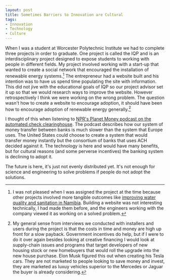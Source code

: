 ```yaml
---
layout: post
title: Sometimes Barriers to Innovation are Cultural
tags: 
- Innovation
- Technology
- Culture
---
```

When I was a student at Worcester Polytechnic Institute we had to complete three projects in order to graduate. One project is called the IQP and is an interdisciplinary project designed to expose students to working with people in different fields. My project involved working with a start-up that wanted to create a social network that encouraged the installation of renewable energy systems.[^1] The entrepreneur had a website built and his intention was to have us spend time populating the site with information. This did not jive with the educational goals of IQP so our project advisor set it up so that we would research ways to improve the website. However retrospectively I think we were working on the wrong problem. The question wasn't how to create a website to encourage adoption, it should have been how to encourage adoption of renewable energy generally.[^2]

I thought of this when listening to [NPR's Planet Money podcast on the automated check clearinghouse](http://www.npr.org/blogs/money/2013/10/04/229224964/episode-489-the-invisible-plumbing-of-our-economy). The podcast describes how our system of money transfer between banks is much slower than the system that Europe uses. The United States could choose to create a system that would transfer money instantly but the consortium of banks that uses ACH decided against it. The technology is here and would have many benefits, but for cultural reasons (and some perverse incentives) the banking system is declining to adopt it.

The future is here, it's just not evenly distributed yet. It's not enough for science and engineering to solve problems if people do not adopt the solutions. 

[^1]: I was not pleased when I was assigned the project at the time because other projects involved more tangible outcomes like [improving water quality and sanitation in Namibia](http://wp.wpi.edu/connection/2012/01/30/2011-presidents-iqp-award-won-by-namibian-sanitation-project/). Building a website was not interesting technically, I had made them before, and the engineers working with the company viewed it as working on a solved problem. 
[^2]: My general sense from interviews we conducted with installers and users during the project is that the costs in time and money are high up front for a slow payback. Government incentives do help, but if I were to do it over again besides looking at creative financing I would look at supply-chain issues and programs that target developers of new housing stock or new homebuyers that would roll the upgrade into the new house purchase. Elon Musk figured this out when creating his Tesla cars. They are not marketed to people looking to save money and invest, they are marketed as luxuy vehicles superior to the Mercedes or Jaguar the buyer is already considering.
